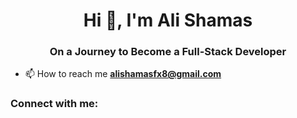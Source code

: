 <h1 align="center">Hi 👋, I'm Ali Shamas</h1>
<h3 align="center">On a Journey to Become a Full-Stack Developer</h3>

- 📫 How to reach me **alishamasfx8@gmail.com**

<h3 align="left">Connect with me:</h3>
<p align="left">
</p>
